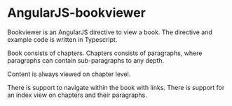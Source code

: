 AngularJS-bookviewer
====================

Bookviewer is an AngularJS directive to view a book.
The directive and example code is written in Typescript.

Book consists of chapters. Chapters consists of paragraphs, 
where paragraphs can contain sub-paragraphs to any depth.

Content is always viewed on chapter level.

There is support to navigate within the book with links.
There is support for an index view on chapters and their paragraphs.
